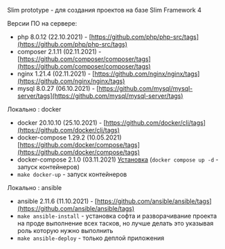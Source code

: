 Slim prototype - для создания проектов на базе Slim Framework 4

Версии ПО на сервере:

- php 8.0.12 (22.10.2021) - [https://github.com/php/php-src/tags](https://github.com/php/php-src/tags)
- composer 2.1.11 (02.11.2021) - [https://github.com/composer/composer/tags](https://github.com/composer/composer/tags)
- nginx 1.21.4 (02.11.2021) - [https://github.com/nginx/nginx/tags](https://github.com/nginx/nginx/tags)
- mysql 8.0.27 (06.10.2021) - [https://github.com/mysql/mysql-server/tags](https://github.com/mysql/mysql-server/tags)

Локально : docker
- docker 20.10.10 (25.10.2021) - [https://github.com/docker/cli/tags](https://github.com/docker/cli/tags)
- docker-compose 1.29.2 (10.05.2021) [https://github.com/docker/compose/tags](https://github.com/docker/compose/tags) 
- docker-compose 2.1.0 (03.11.2021) [Установка](https://docs.docker.com/compose/cli-command/#install-on-linux) (`docker compose up -d` - запуск контейнеров)
- `make docker-up` - запуск контейнеров


Локально : ansible
- ansible 2.11.6 (11.10.2021) - [https://github.com/ansible/ansible/tags](https://github.com/ansible/ansible/tags)
- `make ansible-install` - установка софта и разворачивание проекта на проде выполнение всех тасков, но лучше делать это указывая роль которую нужно выполнить
- `make ansible-deploy` - только деплой приложения